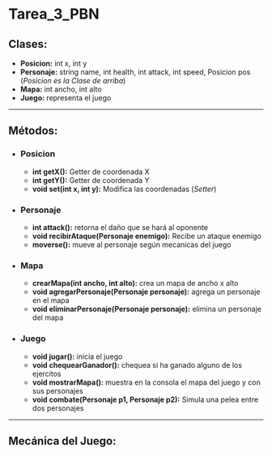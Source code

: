 # **Tarea_3_PBN**

## **Clases:**

- **Posicion:** int x, int y
- **Personaje:** string name, int health, int attack, int speed, Posicion pos (*Posicion es la Clase de arriba*)
- **Mapa:** int ancho, int alto
- **Juego:** representa el juego

---

## **Métodos:**

- ### **Posicion**

    - **int getX():** Getter de coordenada X
    - **int getY():** Getter de coordenada Y
    - **void set(int x, int y):** Modifica las coordenadas (*Setter*)

- ### **Personaje**

    - **int attack():** retorna el daño que se hará al oponente
    - **void recibirAtaque(Personaje enemigo):** Recibe un ataque enemigo
    - **moverse():** mueve al personaje según mecanicas del juego

- ### **Mapa**

    - **crearMapa(int ancho, int alto):** crea un mapa de ancho x alto
    - **void agregarPersonaje(Personaje personaje):** agrega un personaje en el mapa
    - **void eliminarPersonaje(Personaje personaje):** elimina un personaje del mapa

- ### **Juego**

    - **void jugar():** inicia el juego
    - **void chequearGanador():** chequea si ha ganado alguno de los ejercitos
    - **void mostrarMapa():** muestra en la consola el mapa del juego y con sus personajes
    - **void combate(Personaje p1, Personaje p2):** Simula una pelea entre dos personajes

---

## **Mecánica del Juego:**

